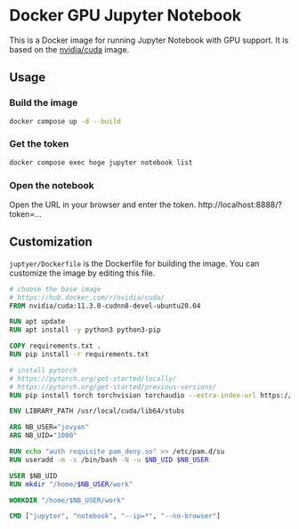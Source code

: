 # Docker GPU Jupyter Notebook

This is a Docker image for running Jupyter Notebook with GPU support. It is based on the [nvidia/cuda](https://hub.docker.com/r/nvidia/cuda/) image.

## Usage

### Build the image
```bash
docker compose up -d --build
```

### Get the token
```bash
docker compose exec hoge jupyter notebook list
```

### Open the notebook
Open the URL in your browser and enter the token.
http://localhost:8888/?token=...


## Customization

`juptyer/Dockerfile` is the Dockerfile for building the image. You can customize the image by editing this file.

```Dockerfile
# choose the base image
# https://hub.docker.com/r/nvidia/cuda/
FROM nvidia/cuda:11.3.0-cudnn8-devel-ubuntu20.04

RUN apt update
RUN apt install -y python3 python3-pip

COPY requirements.txt .
RUN pip install -r requirements.txt

# install pytorch
# https://pytorch.org/get-started/locally/
# https://pytorch.org/get-started/previous-versions/
RUN pip install torch torchvision torchaudio --extra-index-url https://download.pytorch.org/whl/cu113

ENV LIBRARY_PATH /usr/local/cuda/lib64/stubs

ARG NB_USER="jovyan"
ARG NB_UID="1000"

RUN echo "auth requisite pam_deny.so" >> /etc/pam.d/su
RUN useradd -m -s /bin/bash -N -u $NB_UID $NB_USER

USER $NB_UID
RUN mkdir "/home/$NB_USER/work"

WORKDIR "/home/$NB_USER/work"

CMD ["jupyter", "notebook", "--ip=*", "--no-browser"]
```
